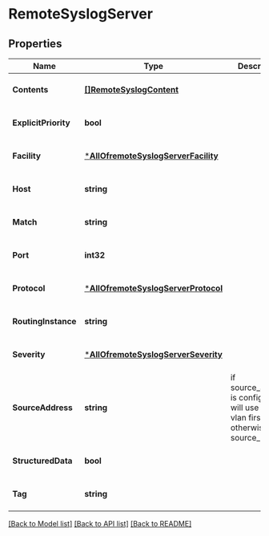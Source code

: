 # RemoteSyslogServer

## Properties
Name | Type | Description | Notes
------------ | ------------- | ------------- | -------------
**Contents** | [**[]RemoteSyslogContent**](remote_syslog_content.md) |  | [optional] [default to null]
**ExplicitPriority** | **bool** |  | [optional] [default to null]
**Facility** | [***AllOfremoteSyslogServerFacility**](AllOfremoteSyslogServerFacility.md) |  | [optional] [default to null]
**Host** | **string** |  | [optional] [default to null]
**Match** | **string** |  | [optional] [default to null]
**Port** | **int32** |  | [optional] [default to 514]
**Protocol** | [***AllOfremoteSyslogServerProtocol**](AllOfremoteSyslogServerProtocol.md) |  | [optional] [default to null]
**RoutingInstance** | **string** |  | [optional] [default to null]
**Severity** | [***AllOfremoteSyslogServerSeverity**](AllOfremoteSyslogServerSeverity.md) |  | [optional] [default to null]
**SourceAddress** | **string** | if source_address is configured, will use the vlan firstly otherwise use source_ip | [optional] [default to null]
**StructuredData** | **bool** |  | [optional] [default to null]
**Tag** | **string** |  | [optional] [default to null]

[[Back to Model list]](../README.md#documentation-for-models) [[Back to API list]](../README.md#documentation-for-api-endpoints) [[Back to README]](../README.md)

